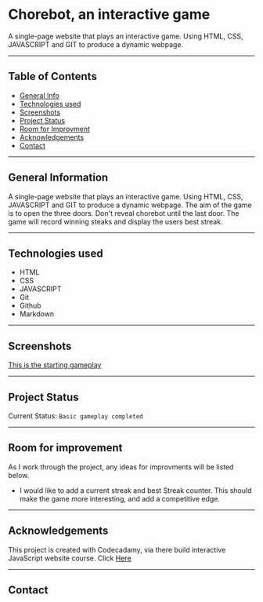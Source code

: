 # Chorebot, an interactive game
A single-page website that plays an interactive game. Using HTML, CSS, JAVASCRIPT and GIT to produce a dynamic webpage. 
*** 

## Table of Contents 
* [General Info](#general-info) 
* [Technologies used](#technology) 
* [Screenshots](#screenshots)
* [Project Status](#project-status) 
* [Room for Improvment](#room-for-improvement) 
* [Acknowledgements](#acknowledgements)
* [Contact](#contact)
***

## General Information 
A single-page website that plays an interactive game. 
Using HTML, CSS, JAVASCRIPT and GIT to produce a dynamic webpage. 
The aim of the game is to open the three doors. Don't reveal chorebot until the last door. 
The game will record winning steaks and display the users best streak. 
***

## Technologies used
* HTML
* CSS
* JAVASCRIPT 
* Git 
* Github 
* Markdown
***

## Screenshots 
[This is the starting gameplay](images/Screenshot-start-game.png)
*** 

## Project Status 
Current Status: `Basic gameplay completed`

*** 

## Room for improvement 
As I work through the project, any ideas for improvments will be listed below.
* I would like to add a current streak and best Streak counter. This should make the game more interesting, and add a competitive edge. 
***

## Acknowledgements
This project is created with Codecadamy, via there build interactive JavaScript website course. 
Click [Here](www.codecademy.com)
***

## Contact


